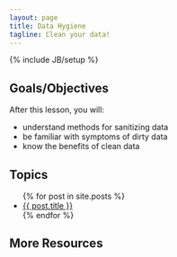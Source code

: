 ```yaml
---
layout: page
title: Data Hygiene
tagline: Clean your data!
---
```

{% include JB/setup %}

## Goals/Objectives

After this lesson, you will:
  - understand methods for sanitizing data
  - be familiar with symptoms of dirty data
  - know the benefits of clean data


## Topics

<ul class="posts">
  {% for post in site.posts %}
    <li><a href="{{ BASE_PATH }}{{ post.url }}">{{ post.title }}</a></li>
  {% endfor %}
</ul>

## More Resources


